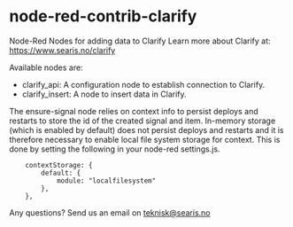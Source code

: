 # node-red-contrib-clarify
Node-Red Nodes for adding data to Clarify
Learn more about Clarify at: https://www.searis.no/clarify

Available nodes are:
* clarify_api: A configuration node to establish connection to Clarify.
* clarify_insert: A node to insert data in Clarify.

The ensure-signal node relies on context info to persist deploys and restarts to store the id of the created signal and item.
In-memory storage (which is enabled by default) does not persist deploys and restarts and it is therefore necessary to enable
local file system storage for context. This is done by setting the following in your node-red settings.js.

```
    contextStorage: {
        default: {
            module: "localfilesystem"
        },
    },
```

Any questions? Send us an email on teknisk@searis.no
